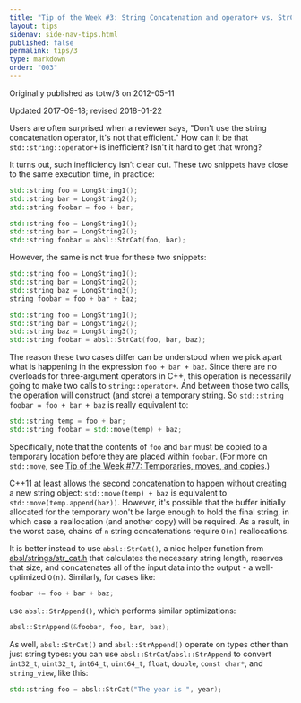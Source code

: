 ```yaml
---
title: "Tip of the Week #3: String Concatenation and operator+ vs. StrCat()"
layout: tips
sidenav: side-nav-tips.html
published: false
permalink: tips/3
type: markdown
order: "003"
---
```


Originally published as totw/3 on 2012-05-11

Updated 2017-09-18; revised 2018-01-22

Users are often surprised when a reviewer says, "Don't use the string
concatenation operator, it's not that efficient." How can it be that
`std::string::operator+` is inefficient? Isn't it hard to get that wrong?

It turns out, such inefficiency isn’t clear cut. These two snippets have
close to the same execution time, in practice:

```cpp
std::string foo = LongString1();
std::string bar = LongString2();
std::string foobar = foo + bar;

std::string foo = LongString1();
std::string bar = LongString2();
std::string foobar = absl::StrCat(foo, bar);
```

However, the same is not true for these two snippets:

```cpp
std::string foo = LongString1();
std::string bar = LongString2();
std::string baz = LongString3();
string foobar = foo + bar + baz;

std::string foo = LongString1();
std::string bar = LongString2();
std::string baz = LongString3();
std::string foobar = absl::StrCat(foo, bar, baz);
```

The reason these two cases differ can be understood when we pick apart what is
happening in the expression `foo + bar + baz`. Since there are no overloads for
three-argument operators in C++, this operation is necessarily going to make two
calls to `string::operator+`. And between those two calls, the operation will
construct (and store) a temporary string. So
`std::string foobar = foo + bar + baz` is really equivalent to:

```cpp
std::string temp = foo + bar;
std::string foobar = std::move(temp) + baz;
```

Specifically, note that the contents of `foo` and `bar` must be copied to a
temporary location before they are placed within `foobar`. (For more on
`std::move`, see
[Tip of the Week #77: Temporaries, moves, and copies](/tips/77).)

C++11 at least allows the second concatenation to happen without creating a new
string object: `std::move(temp) + baz` is equivalent to
`std::move(temp.append(baz))`. However, it's possible that the buffer initially
allocated for the temporary won't be large enough to hold the final string, in
which case a reallocation (and another copy) will be required. As a result, in
the worst case, chains of `n` string concatenations require `O(n)` reallocations.

It is better instead to use `absl::StrCat()`, a nice helper function from
[absl/strings/str_cat.h][str_cat] that calculates the necessary string
length, reserves that size, and concatenates all of the input data into the
output - a well-optimized `O(n)`. Similarly, for cases like:

```cpp
foobar += foo + bar + baz;
```

use `absl::StrAppend()`, which performs similar optimizations:

```cpp
absl::StrAppend(&foobar, foo, bar, baz);
```

As well, `absl::StrCat()` and `absl::StrAppend()` operate on types other than
just string types: you can use `absl::StrCat`/`absl::StrAppend` to convert
`int32_t`, `uint32_t`, `int64_t`, `uint64_t`, `float`, `double`, `const char*`, and
`string_view`, like this:

```cpp
std::string foo = absl::StrCat("The year is ", year);
```

[str_cat]: https://github.com/abseil/abseil-cpp/blob/master/absl/strings/str_cat.h